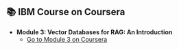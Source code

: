 ## 📚 IBM Course on Coursera

- **Module 3: Vector Databases for RAG: An Introduction**
    - [Go to Module 3 on Coursera](https://www.coursera.org/learn/vector-databases-for-rag-an-introduction/home/module/1)